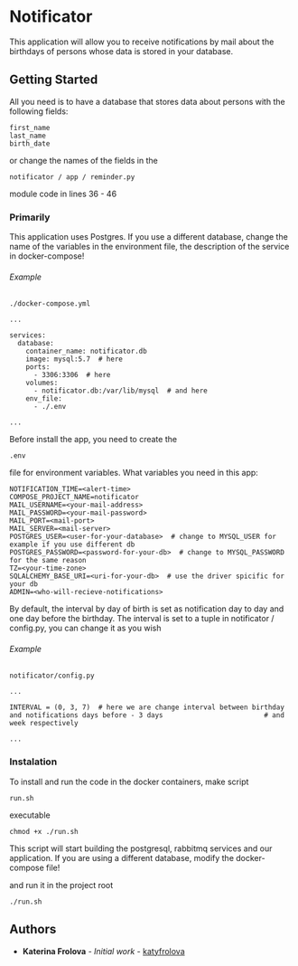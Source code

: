 # Notificator


This application will allow you to receive notifications by mail about the birthdays of persons whose data is stored in your database.

## Getting Started


All you need is to have a database that stores data about persons with the following fields:
```
first_name
last_name
birth_date
```
or change the names of the fields in the
```
notificator / app / reminder.py
 ```
module code in lines 36 - 46

### Primarily

This application uses Postgres. If you use a different database, change the name of the variables in the environment file, the description of the service in docker-compose!

###### Example
```
./docker-compose.yml

...

services:
  database:
    container_name: notificator.db
    image: mysql:5.7  # here
    ports:
      - 3306:3306  # here
    volumes:
      - notificator.db:/var/lib/mysql  # and here
    env_file:
      - ./.env

...
```

Before install the app, you need to create the
```
.env
```
file for environment variables. What variables you need in this app:
```
NOTIFICATION_TIME=<alert-time>
COMPOSE_PROJECT_NAME=notificator
MAIL_USERNAME=<your-mail-address>
MAIL_PASSWORD=<your-mail-password>
MAIL_PORT=<mail-port>
MAIL_SERVER=<mail-server>
POSTGRES_USER=<user-for-your-database>  # change to MYSQL_USER for example if you use different db
POSTGRES_PASSWORD=<password-for-your-db>  # change to MYSQL_PASSWORD for the same reason
TZ=<your-time-zone>
SQLALCHEMY_BASE_URI=<uri-for-your-db>  # use the driver spicific for your db
ADMIN=<who-will-recieve-notifications>
```
By default, the interval by day of birth is set as notification day to day and one day before the birthday. The interval is set to a tuple in notificator / config.py, you can change it as you wish

###### Example

```
notificator/config.py

...

INTERVAL = (0, 3, 7)  # here we are change interval between birthday and notifications days before - 3 days                         # and week respectively

...
```

### Instalation

To install and run the code in the docker containers,
make script
```
run.sh
```
executable
```
chmod +x ./run.sh
```

This script will start building the postgresql, rabbitmq services and our application. If you are using a different database, modify the docker-compose file!

and run it in the project root
```
./run.sh
```

## Authors

* **Katerina Frolova** - *Initial work* - [katyfrolova](https://github.com/katyfrolova)
